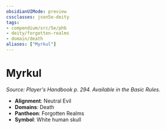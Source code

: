 ```yaml
---
obsidianUIMode: preview
cssclasses: json5e-deity
tags:
- compendium/src/5e/phb
- deity/forgotten-realms
- domain/death
aliases: ["Myrkul"]
---
```

# Myrkul
*Source: Player's Handbook p. 294. Available in the Basic Rules.* 

- **Alignment**: Neutral Evil
- **Domains**: Death
- **Pantheon**: Forgotten Realms
- **Symbol**: White human skull